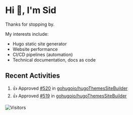 # Hi 👋, I'm Sid

Thanks for stopping by. 

My interests include:
- Hugo static site generator
- Website performance
- CI/CD pipelines (automation)
- Technical documentation, docs as code


## Recent Activities

<!--RECENT_ACTIVITY:start-->
1. 👍 Approved [#520](https://github.com/gohugoio/hugoThemesSiteBuilder/pull/520#pullrequestreview-2581827607) in [gohugoio/hugoThemesSiteBuilder](https://github.com/gohugoio/hugoThemesSiteBuilder)<br>
2. 👍 Approved [#519](https://github.com/gohugoio/hugoThemesSiteBuilder/pull/519#pullrequestreview-2571721051) in [gohugoio/hugoThemesSiteBuilder](https://github.com/gohugoio/hugoThemesSiteBuilder)<br>
<!--RECENT_ACTIVITY:end-->

![Visitors](https://api.visitorbadge.io/api/visitors?path=https%3A%2F%2Fgithub.com%2Fhugo-sid%2Fhugo-sid&countColor=%2337d67a&style=flat&labelStyle=upper)
